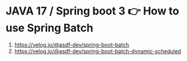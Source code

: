 # JAVA 17 / Spring boot 3 👉 How to use Spring Batch

 1. https://velog.io/@asdf-dev/spring-boot-batch  
 2. https://velog.io/@asdf-dev/spring-boot-batch-dynamic-scheduled
